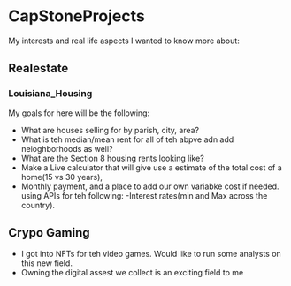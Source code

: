 # CapStoneProjects
My interests and real life aspects I wanted to know more about:

## Realestate
### Louisiana_Housing
My goals for here will be the following:
* What are houses selling for by parish, city, area?
* What is teh median/mean rent for all of teh abpve adn add neioghborhoods as well?
* What are the Section 8 housing rents looking like?
* Make  a Live calculator that will give use a estimate of the total cost of a home(15 vs 30 years),
* Monthly payment, and a place to add our own variabke cost if needed. using APIs for teh following:
-Interest rates(min and Max across the country).

## Crypo Gaming
* I got into NFTs for teh video games. Would like to run some analysts on this new field. 
* Owning the digital assest we collect is an exciting field to me
